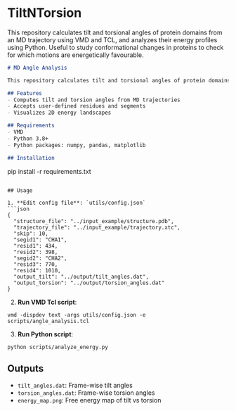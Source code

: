 # TiltNTorsion
This repository calculates tilt and torsional angles of protein domains from an MD trajectory using VMD and TCL, and analyzes their energy profiles using Python. Useful to study conformational changes in proteins to check for which motions are energetically favourable.

```markdown
# MD Angle Analysis

This repository calculates tilt and torsional angles of protein domains from an MD trajectory using VMD and TCL, and analyzes their energy profiles using Python.

## Features
- Computes tilt and torsion angles from MD trajectories
- Accepts user-defined residues and segments
- Visualizes 2D energy landscapes

## Requirements
- VMD
- Python 3.8+
- Python packages: numpy, pandas, matplotlib

## Installation
```
  pip install -r requirements.txt

```

## Usage

1. **Edit config file**: `utils/config.json`
```json
{
  "structure_file": "../input_example/structure.pdb",
  "trajectory_file": "../input_example/trajectory.xtc",
  "skip": 10,
  "segid1": "CHA1",
  "resid1": 434,
  "resid2": 398,
  "segid2": "CHA2",
  "resid3": 770,
  "resid4": 1010,
  "output_tilt": "../output/tilt_angles.dat",
  "output_torsion": "../output/torsion_angles.dat"
}
```

2. **Run VMD Tcl script**:
```
vmd -dispdev text -args utils/config.json -e scripts/angle_analysis.tcl
```

3. **Run Python script**:
```
python scripts/analyze_energy.py
```

## Outputs
- `tilt_angles.dat`: Frame-wise tilt angles
- `torsion_angles.dat`: Frame-wise torsion angles
- `energy_map.png`: Free energy map of tilt vs torsion
```

